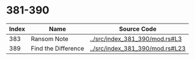 # 381-390

Index | Name | Source Code
----- | ---- | -----------
383   | Ransom Note | [../src/index_381_390/mod.rs#L3](../src/index_381_390/mod.rs#L3)
389   | Find the Difference | [../src/index_381_390/mod.rs#L23](../src/index_381_390/mod.rs#L23)
